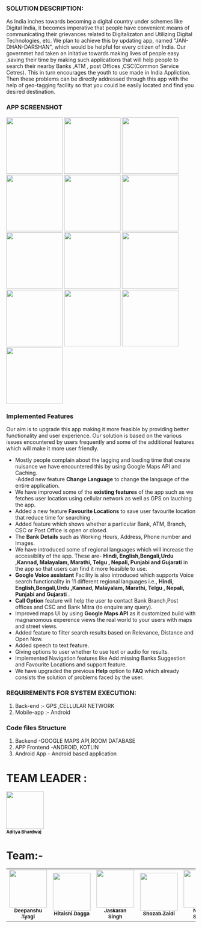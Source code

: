 
### SOLUTION DESCRIPTION:

As India inches towards becoming a digital country under schemes like Digital India, it becomes imperative that people have convenient means of communicating their grievances related to Digitalizaton and Utilizing Digital Technologies, etc.
We plan to achieve this by updating app, named "JAN-DHAN-DARSHAN", which would be helpful for every citizen of India. 
Our governmet had taken an initative towards making lives of people easy ,saving their time by making such applications that will help people to search their nearby Banks ,ATM , post Offices ,CSC(Common Service Cetres).
This in turn encourages the youth to use made in India Appliction.
Then these problems can be directly addressed through this app with the help of geo-tagging facility so that you could be easily  located and find you desired destination. 

### APP SCREENSHOT


<p float="left">
      <img src="https://user-images.githubusercontent.com/66888130/159629111-fc9a0bc6-84d9-4774-85aa-e7bdf042b5be.png" width=150px>
      <img src="https://user-images.githubusercontent.com/66888130/159629412-11bf8fba-34b9-439f-8477-b1eeb670acb7.png" width=150px>
      <img src="https://user-images.githubusercontent.com/66888130/159629614-5250f7e7-8eb9-436c-802c-0fbb96359291.png" width=150px>
      <img src="https://user-images.githubusercontent.com/66888130/159629667-13aa2760-2a7d-461b-84f1-f7ec3bda50f2.png" width=150px>
      <img src="https://user-images.githubusercontent.com/66888130/159629766-aba0b639-2ee4-4c79-bb7a-e8770569ded4.png" width=150px>
      <img src="https://user-images.githubusercontent.com/66888130/159629781-2a04a692-77bb-4f62-a589-ae2eb1184a03.png" width=150px>
      <img src="https://user-images.githubusercontent.com/66888130/159629916-842fdb72-5385-4229-a85a-41c12679945d.png" width=150px>
      <img src="https://user-images.githubusercontent.com/66888130/159629936-d404bfa4-048a-4497-a85a-13fbc6a37195.png" width=150px>
      <img src="https://user-images.githubusercontent.com/66888130/159630013-003c6148-bc03-482a-932e-2f9ad3193232.png" width=150px>
      <img src="https://user-images.githubusercontent.com/66888130/159630022-731db840-d0de-478e-be36-aa0e4c6e76c2.png" width=150px>
      <img src="https://user-images.githubusercontent.com/66888130/159630033-41395ebc-24b9-43b0-8f44-2c5a41c214ea.png" width=150px>
      <img src="https://user-images.githubusercontent.com/66888130/159630129-007cd0f9-f853-4ec3-b54a-7ba7008164f3.png" width=150px>
      <img src="https://user-images.githubusercontent.com/66888130/159648013-77011254-5dd8-4e8c-9e10-11772a96b78b.jpeg" width=150px>


</p>


### Implemented Features

Our aim is to upgrade this app making it more feasible by providing better functionality and user experience. Our solution is based on the various issues encountered by users frequently and some of the additional features which will make it more user friendly.      
  - Mostly people complain about the lagging and loading time that create nuisance we have encountered this by using Google Maps API and Caching.  
  -Added new feature **Change Language** to change the language of the entire application.
  - We have improved some of the **existing features** of the app such as we fetches user location using cellular network as well as GPS on lauching the app.
  - Added a new feature **Favourite Locations** to save user favourite location that reduce time for searching .
  - Added feature which shows whether a particular Bank, ATM, Branch, CSC or Post Office is open or closed. 
  - The **Bank Details** such as Working Hours, Address, Phone number and Images.
  - We have introduced some of regional languages which will increase the accessiblity of the app. These are- **Hindi, English,Bengali,Urdu ,Kannad, Malayalam, Marathi, Telgu , Nepali, Punjabi and Gujarati** in the app so that users can find it more feasible to use.                
  - **Google Voice assistant** Facility is also introduced which supports Voice search functionality in 11 different regional languages i.e., **Hindi, English,Bengali,Urdu ,Kannad, Malayalam, Marathi, Telgu , Nepali, Punjabi and Gujarati**    .
   - **Call Option** feature will help the user to contact Bank Branch,Post offices and CSC  and Bank Mitra (to enquire any query).     
   - Improved maps UI by using **Google Maps API** as it customized build with magnanomous experence views the real world to your users with maps and street views.    
   - Added feature to filter search results based on Relevance, Distance and Open Now.
   - Added speech to text feature.
   - Giving options to user whether to use text or audio for results.
   - Implemented Navigation features like Add missing Banks Suggestion and Favourite Locations and support feature.
   - We have upgraded the previous **Help** option to **FAQ** which already consists the solution of problems faced by the user.
   


### REQUIREMENTS FOR SYSTEM EXECUTION:

1. Back-end :- GPS ,CELLULAR NETWORK
2. Mobile-app :- Android 

### Code files Structure

1. Backend -GOOGLE MAPS API,ROOM DATABASE
2. APP Frontend -ANDROID, KOTLIN 
3. Android App - Android based application

# TEAM LEADER : 
 <td align="center"><a href="https://github.com/aditya-190"><img src="https://user-images.githubusercontent.com/66888130/159639946-8d32091d-a65c-4643-affb-908f428a884f.jpg" width="100px;" alt=""/><br /><sub><b>Aditya Bhardwaj</b></sub></a><br /></td>

# Team:-
<table>
<td align="center"><a href="https://github.com/Deepanshu0609"><img src="https://user-images.githubusercontent.com/66888130/159643702-50363139-2c12-44c5-a374-b41387089315.jpeg" width="100px;" alt=""/><br /><sub><b>Deepanshu Tyagi</b></td>

<td align="center"><a href="https://github.com/Hitaishi1609"><img src="https://user-images.githubusercontent.com/66888130/159645615-a717b9f4-4cc8-41ae-8433-d0cc7c281ba4.jpeg" width="100px;" alt=""/><br /><sub><b>Hitaishi Dagga</b></sub></a><br /></td>

<td align="center"><a href="https://github.com/jaskaran5109"><img src="https://user-images.githubusercontent.com/66888130/159644384-e3292615-f779-48ec-9ad8-3a5a77cdcfcf.jpg" width="100px;" alt=""/><br /><sub><b>Jaskaran Singh</b></sub></a><br /></td>

<td align="center"><a href="https://github.com/Shozabg"><img src="https://user-images.githubusercontent.com/66888130/159645367-3b76d1a2-bdf3-434a-b802-12607f1c376f.jpeg" width="100px;" alt=""/><br /><sub><b>Shozab Zaidi</b></sub></a><br /></td>

<td align="center"><a href="https://github.com/nimesh9528"><img src="https://user-images.githubusercontent.com/66888130/159644875-9e15f87c-2490-4c5e-a1fe-6424a8496bf9.jpg" width="100px;" alt=""/><br /><sub><b>Nimesh Sharma</b></sub></a><br /></td>
</table>
